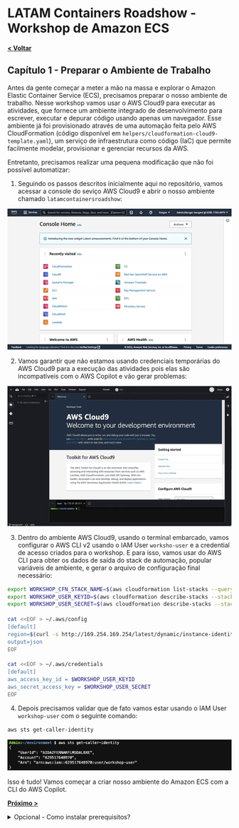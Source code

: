 # LATAM Containers Roadshow - Workshop de Amazon ECS

[**< Voltar**](./README_ptBR.md)

## Capítulo 1 - Preparar o Ambiente de Trabalho

Antes da gente começar a meter a mão na massa e explorar o Amazon Elastic Container Service (ECS), precisamos preparar o nosso ambiente de trabalho. Nesse workshop vamos usar o AWS Cloud9 para executar as atividades, que fornece um ambiente integrado de desenvolvimento para escrever, executar e depurar código usando apenas um navegador. Esse ambiente já foi provisionado através de uma automação feita pelo AWS CloudFormation (código disponível em `helpers/cloudformation-cloud9-template.yaml`), um serviço de infraestrutura como código (IaC) que permite facilmente modelar, provisionar e gerenciar recursos da AWS.

Entretanto, precisamos realizar uma pequena modificação que não foi possível automatizar:

1. Seguindo os passos descritos inicialmente aqui no repositório, vamos acessar a console do seviço AWS Cloud9 e abrir o nosso ambiente chamado `latamcontainersroadshow`:

![Imagem animada onde usamos a barra de busca para acessar diretamente a console do serviço AWS Cloud9](../static/1.1-access_c9_env.gif "1.1 - Acessando o ambiente do AWS Cloud9")

2. Vamos garantir que não estamos usando credenciais temporárias do AWS Cloud9 para a execução das atividades pois elas são incompatíveis com o AWS Copilot e vão gerar problemas:

![Imagem animada onde validamos se a funcionalidade de credenciais temporárias está desabilitada no AWS Cloud9](../static/1.2-disable_c9_temp_creds.gif "1.2 - Validando de Credenciais Temporárias estão desligadas")

3. Dentro do ambiente AWS Cloud9, usando o terminal embarcado, vamos configurar o AWS CLI v2 usando o IAM User `worksho-user` e a credential de acesso criados para o workshop. E para isso, vamos usar do AWS CLI para obter os dados de saída do stack de automação, popular variáveis de ambiente, e gerar o arquivo de configuração final necessário:

```bash
export WORKSHOP_CFN_STACK_NAME=$(aws cloudformation list-stacks --query 'StackSummaries[?StackStatus == `CREATE_COMPLETE` && contains(@.StackName, `mod`)].StackName' --output text)
export WORKSHOP_USER_KEYID=$(aws cloudformation describe-stacks --stack-name $WORKSHOP_CFN_STACK_NAME --query 'Stacks[].Outputs[? OutputKey == `WorkshopUserKeyId`].OutputValue' --output text)
export WORKSHOP_USER_SECRET=$(aws cloudformation describe-stacks --stack-name $WORKSHOP_CFN_STACK_NAME --query 'Stacks[].Outputs[? OutputKey == `WorkshopUserKeySecret`].OutputValue' --output text)

cat <<EOF > ~/.aws/config
[default]
region=$(curl -s http://169.254.169.254/latest/dynamic/instance-identity/document | jq .region -r)
output=json
EOF

cat <<EOF > ~/.aws/credentials
[default]
aws_access_key_id = $WORKSHOP_USER_KEYID
aws_secret_access_key = $WORKSHOP_USER_SECRET
EOF
```

4. Depois precisamos validar que de fato vamos estar usando o IAM User `workshop-user` com o seguinte comando:

```bash
aws sts get-caller-identity
```

![Imagem da saída do comando 'aws sts get-caller-identity'](../static/1.3-sts_identity_check.png "1.3 - Validando credencial usada com o AWS CLI v2 no Cloud9")

Isso é tudo! Vamos começar a criar nosso ambiente do Amazon ECS com a CLI do AWS Copilot.

[**Próximo >**](./2-Build.md)

<details>
<summary style="font-size:14px">Opcional - Como instalar prerequisitos?</summary>
<br/>

Se você estiver disposto a executar as etapas em sua própria máquina, precisará executar todas as próximas etapas para garantir que tenhamos todas as ferramentas necessárias para os exercícios.

1. Primeiro, vamos nos certificar de que estamos executando os pacotes de sistema mais recentes e temos as dependências mínimas instaladas. Se você estiver executando uma distribuição Linux baseada em RHEL/AL2, precisará executar:

```bash
sudo yum update -y
sudo yum install -y vim git jq bash-completion moreutils gettext yum-utils
```

2. Além disso, precisamos garantir que a versão 2 mais recente da AWS Command Line Interface (CLI) esteja disponível:

```bash
cd ~/environment
curl "https://awscli.amazonaws.com/awscli-exe-linux-x86_64.zip" -o "awscliv2.zip"
unzip awscliv2.zip
sudo ./aws/install --update
rm -rf aws awscliv2.zip
aws --version
```

3. Depois de instalado, você precisa configurar corretamente sua AWS CLI com as credenciais adequadas para a conta da AWS de destino. Essa credencial vai estar atrelada à um IAM User já previamente criado, e que tenha uma IAM Policy adequada (acompanhar [aws/copilot-cli#1345](https://github.com/aws/copilot-cli/issues/1345)).

```bash
aws configure
```

4. Em seguida, vamos instalar a versão mais recente da CLI do AWS Copilot e habilitar o preenchimento automático do bash:

```bash
cd ~/environment
curl -Lo copilot https://github.com/aws/copilot-cli/releases/latest/download/copilot-linux
chmod +x copilot
sudo mv copilot /usr/local/bin/copilot
sudo sh -c '/usr/local/bin/copilot completion bash > /etc/bash_completion.d/copilot'
copilot --version
```
</details>